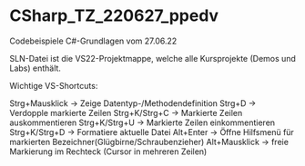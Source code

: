 # CSharp_TZ_220627_ppedv
Codebeispiele C#-Grundlagen vom 27.06.22

SLN-Datei ist die VS22-Projektmappe, welche alle Kursprojekte (Demos und Labs) enthält.

Wichtige VS-Shortcuts:

Strg+Mausklick  -> Zeige Datentyp-/Methodendefinition
Strg+D          -> Verdopple markierte Zeilen
Strg+K/Strg+C   -> Markierte Zeilen auskommentieren
Strg+K/Strg+U   -> Markierte Zeilen einkommentieren
Strg+K/Strg+D   -> Formatiere aktuelle Datei
Alt+Enter       -> Öffne Hilfsmenü für markierten Bezeichner(Glügbirne/Schraubenzieher)
Alt+Mausklick   -> freie Markierung im Rechteck (Cursor in mehreren Zeilen)
